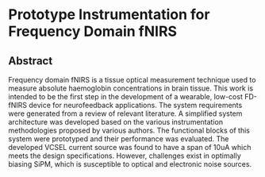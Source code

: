 # Prototype Instrumentation for Frequency Domain fNIRS

## Abstract

Frequency domain fNIRS is a tissue optical measurement technique used to measure
absolute haemoglobin concentrations in brain tissue. This work is intended to
be the first step in the development of a wearable, low-cost FD-fNIRS device for
neurofeedback applications. The system requirements were generated from a review
of relevant literature. A simplified system architecture was developed based on the
various instrumentation methodologies proposed by various authors. The functional
blocks of this system were prototyped and their performance was evaluated. The
developed VCSEL current source was found to have a span of 10uA which meets the
design specifications. However, challenges exist in optimally biasing SiPM, which is
susceptible to optical and electronic noise sources.
